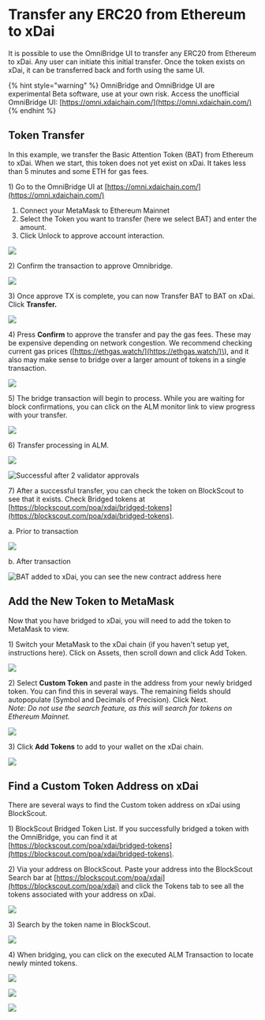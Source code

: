 # Transfer any ERC20 from Ethereum to xDai

It is possible to use the OmniBridge UI to transfer any ERC20 from Ethereum to xDai. Any user can initiate this initial transfer. Once the token exists on xDai, it can be transferred back and forth using the same UI.

{% hint style="warning" %}
OmniBridge and OmniBridge UI are experimental Beta software, use at your own risk. Access the unofficial OmniBridge UI: [https://omni.xdaichain.com/](https://omni.xdaichain.com/)
{% endhint %}

## Token Transfer

In this example, we transfer the Basic Attention Token \(BAT\) from Ethereum to xDai. When we start, this token does not yet exist on xDai. It takes less than 5 minutes and some ETH for gas fees.

1\) Go to the OmniBridge UI at [https://omni.xdaichain.com/](https://omni.xdaichain.com/)

1. Connect your MetaMask to Ethereum Mainnet
2. Select the Token you want to transfer \(here we select BAT\) and enter the amount.
3. Click Unlock to approve account interaction.

![](../../../.gitbook/assets/omni1.jpg)

2\) Confirm the transaction to approve Omnibridge.

![](../../../.gitbook/assets/omni2.jpg)

3\) Once approve TX is complete, you can now Transfer BAT to BAT on xDai. Click **Transfer.**

![](../../../.gitbook/assets/omni3.jpg)

4\) Press **Confirm** to approve the transfer and pay the gas fees. These may be expensive depending on network congestion. We recommend checking current gas prices \([https://ethgas.watch/](https://ethgas.watch/)\), and it also may make sense to bridge over a larger amount of tokens in a single transaction.

![](../../../.gitbook/assets/omni4.jpg)

5\) The bridge transaction will begin to process. While you are waiting for block confirmations, you can click on the ALM monitor link to view progress with your transfer.

![](../../../.gitbook/assets/omni5.jpg)

6\) Transfer processing in ALM.

![](../../../.gitbook/assets/omni6a.jpg)

![Successful after 2 validator approvals](../../../.gitbook/assets/omni6b.jpg)

7\) After a successful transfer, you can check the token on BlockScout to see that it exists. Check Bridged tokens at [https://blockscout.com/poa/xdai/bridged-tokens](https://blockscout.com/poa/xdai/bridged-tokens).

a. Prior to transaction

![](../../../.gitbook/assets/bridge1%20%281%29.jpg)

b. After transaction

![BAT added to xDai, you can see the new contract address here](../../../.gitbook/assets/bridge2.jpg)

## Add the New Token to MetaMask

Now that you have bridged to xDai, you will need to add the token to MetaMask to view.

1\) Switch your MetaMask to the xDai chain \(if you haven't setup yet, instructions here\). Click on Assets,  then scroll down and click Add Token.

![](../../../.gitbook/assets/mmx1%20%281%29.jpg)

2\) Select **Custom Token** and paste in the address from your newly bridged token. You can find this in several ways. The remaining fields should autopopulate \(Symbol and Decimals of Precision\). Click Next.    
_Note: Do not use the search feature, as this will search for tokens on Ethereum Mainnet._

![](../../../.gitbook/assets/mmx2.jpg)

3\) Click **Add Tokens** to add to your wallet on the xDai chain.

![](../../../.gitbook/assets/mmx3.jpg)

## Find a Custom Token Address on xDai

There are several ways to find the Custom token address on xDai using BlockScout.

1\) BlockScout Bridged Token List. If you successfully bridged a token with the OmniBridge, you can find it at [https://blockscout.com/poa/xdai/bridged-tokens](https://blockscout.com/poa/xdai/bridged-tokens).

2\) Via your address on BlockScout. Paste your address into the BlockScout Search bar at [https://blockscout.com/poa/xdai](https://blockscout.com/poa/xdai) and click the Tokens tab to see all the tokens associated with your address on xDai.

![](../../../.gitbook/assets/blockscout-search.jpg)

3\) Search by the token name in BlockScout.

![](../../../.gitbook/assets/search.jpg)

4\) When bridging, you can click on the executed ALM Transaction to locate newly minted tokens.

![](../../../.gitbook/assets/alm1.jpg)

![](../../../.gitbook/assets/alm2.jpg)

![](../../../.gitbook/assets/alm3.jpg)


